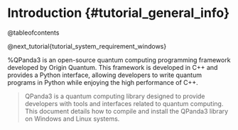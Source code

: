 Introduction {#tutorial_general_info}
============

@tableofcontents

@next_tutorial{tutorial_system_requirement_windows}

%QPanda3 is an open-source quantum computing programming framework developed by Origin Quantum.
This framework is developed in C++ and provides a Python interface, 
allowing developers to write quantum programs in Python while enjoying the high performance of C++.

> QPanda3 is a quantum computing library designed to provide developers with tools and interfaces related to quantum computing. 
This document details how to compile and install the QPanda3 library on Windows and Linux systems.

